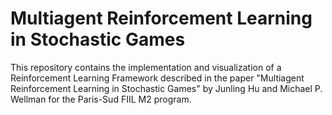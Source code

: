 # Multiagent Reinforcement Learning in Stochastic Games

This repository contains the implementation and visualization of a Reinforcement Learning Framework described in the paper "Multiagent Reinforcement Learning in Stochastic Games" by Junling Hu and Michael P. Wellman for the Paris-Sud FIIL M2 program.
